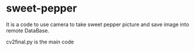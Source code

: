 # sweet-pepper
It is a code to use camera to take sweet pepper picture and save image into remote DataBase.

cv2final.py is the main code
